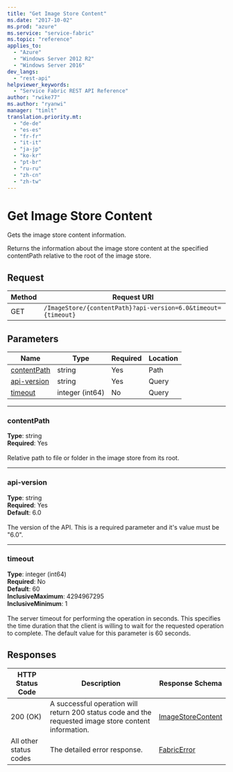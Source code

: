 ```yaml
---
title: "Get Image Store Content"
ms.date: "2017-10-02"
ms.prod: "azure"
ms.service: "service-fabric"
ms.topic: "reference"
applies_to: 
  - "Azure"
  - "Windows Server 2012 R2"
  - "Windows Server 2016"
dev_langs: 
  - "rest-api"
helpviewer_keywords: 
  - "Service Fabric REST API Reference"
author: "rwike77"
ms.author: "ryanwi"
manager: "timlt"
translation.priority.mt: 
  - "de-de"
  - "es-es"
  - "fr-fr"
  - "it-it"
  - "ja-jp"
  - "ko-kr"
  - "pt-br"
  - "ru-ru"
  - "zh-cn"
  - "zh-tw"
---
```

# Get Image Store Content
Gets the image store content information.

Returns the information about the image store content at the specified contentPath relative to the root of the image store.

## Request

| Method | Request URI |
| ------ | ----------- |
| GET | `/ImageStore/{contentPath}?api-version=6.0&timeout={timeout}` |


## Parameters

| Name | Type | Required | Location |
| --- | --- | --- | --- |
| [contentPath](#contentpath) | string | Yes | Path |
| [api-version](#api-version) | string | Yes | Query |
| [timeout](#timeout) | integer (int64) | No | Query |

____
### contentPath
__Type__: string <br/>
__Required__: Yes<br/>
<br/>
Relative path to file or folder in the image store from its root.

____
### api-version
__Type__: string <br/>
__Required__: Yes<br/>
__Default__: 6.0 <br/>
<br/>
The version of the API. This is a required parameter and it's value must be "6.0".

____
### timeout
__Type__: integer (int64) <br/>
__Required__: No<br/>
__Default__: 60 <br/>
__InclusiveMaximum__: 4294967295 <br/>
__InclusiveMinimum__: 1 <br/>
<br/>
The server timeout for performing the operation in seconds. This specifies the time duration that the client is willing to wait for the requested operation to complete. The default value for this parameter is 60 seconds.

## Responses

| HTTP Status Code | Description | Response Schema |
| --- | --- | --- |
| 200 (OK) | A successful operation will return 200 status code and the requested image store content information.<br/> | [ImageStoreContent](sfclient-v60-model-imagestorecontent.md) |
| All other status codes | The detailed error response.<br/> | [FabricError](sfclient-v60-model-fabricerror.md) |
